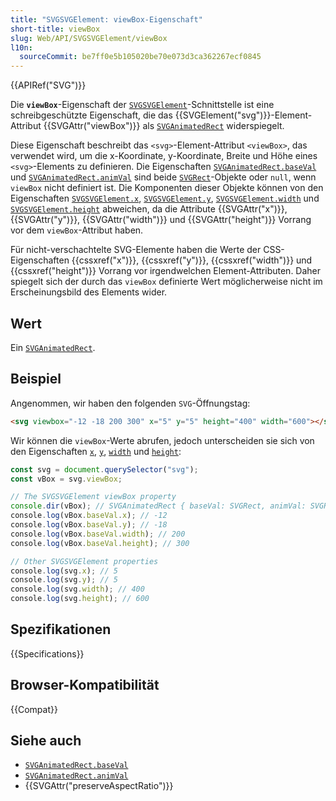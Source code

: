 ```yaml
---
title: "SVGSVGElement: viewBox-Eigenschaft"
short-title: viewBox
slug: Web/API/SVGSVGElement/viewBox
l10n:
  sourceCommit: be7ff0e5b105020be70e073d3ca362267ecf0845
---
```


{{APIRef("SVG")}}

Die **`viewBox`**-Eigenschaft der [`SVGSVGElement`](/de/docs/Web/API/SVGSVGElement)-Schnittstelle ist eine schreibgeschützte Eigenschaft, die das {{SVGElement("svg")}}-Element-Attribut {{SVGAttr("viewBox")}} als [`SVGAnimatedRect`](/de/docs/Web/API/SVGAnimatedRect) widerspiegelt.

Diese Eigenschaft beschreibt das `<svg>`-Element-Attribut `<viewBox>`, das verwendet wird, um die x-Koordinate, y-Koordinate, Breite und Höhe eines `<svg>`-Elements zu definieren. Die Eigenschaften [`SVGAnimatedRect.baseVal`](/de/docs/Web/API/SVGAnimatedRect/baseVal) und [`SVGAnimatedRect.animVal`](/de/docs/Web/API/SVGAnimatedRect/animVal) sind beide [`SVGRect`](/de/docs/Web/API/SVGRect)-Objekte oder `null`, wenn `viewBox` nicht definiert ist. Die Komponenten dieser Objekte können von den Eigenschaften [`SVGSVGElement.x`](/de/docs/Web/API/SVGSVGElement/x), [`SVGSVGElement.y`](/de/docs/Web/API/SVGSVGElement/y), [`SVGSVGElement.width`](/de/docs/Web/API/SVGSVGElement/width) und [`SVGSVGElement.height`](/de/docs/Web/API/SVGSVGElement/height) abweichen, da die Attribute {{SVGAttr("x")}}, {{SVGAttr("y")}}, {{SVGAttr("width")}} und {{SVGAttr("height")}} Vorrang vor dem `viewBox`-Attribut haben.

Für nicht-verschachtelte SVG-Elemente haben die Werte der CSS-Eigenschaften {{cssxref("x")}}, {{cssxref("y")}}, {{cssxref("width")}} und {{cssxref("height")}} Vorrang vor irgendwelchen Element-Attributen. Daher spiegelt sich der durch das `viewBox` definierte Wert möglicherweise nicht im Erscheinungsbild des Elements wider.

## Wert

Ein [`SVGAnimatedRect`](/de/docs/Web/API/SVGAnimatedRect).

## Beispiel

Angenommen, wir haben den folgenden `SVG`-Öffnungstag:

```html
<svg viewbox="-12 -18 200 300" x="5" y="5" height="400" width="600"></svg>
```

Wir können die `viewBox`-Werte abrufen, jedoch unterscheiden sie sich von den Eigenschaften [`x`](/de/docs/Web/API/SVGSVGElement/x), [`y`](/de/docs/Web/API/SVGSVGElement/y), [`width`](/de/docs/Web/API/SVGSVGElement/width) und [`height`](/de/docs/Web/API/SVGSVGElement/height):

```js
const svg = document.querySelector("svg");
const vBox = svg.viewBox;

// The SVGSVGElement viewBox property
console.dir(vBox); // SVGAnimatedRect { baseVal: SVGRect, animVal: SVGRect }
​console.log(vBox.baseVal.x); // -12
​console.log(vBox.baseVal.y); // -18
​console.log(vBox.baseVal.width); // 200
​console.log(vBox.baseVal.height); // 300

// Other SVGSVGElement properties
​console.log(svg.x); // 5
​console.log(svg.y); // 5
​console.log(svg.width); // 400
​console.log(svg.height); // 600
```

## Spezifikationen

{{Specifications}}

## Browser-Kompatibilität

{{Compat}}

## Siehe auch

- [`SVGAnimatedRect.baseVal`](/de/docs/Web/API/SVGAnimatedRect/baseVal)
- [`SVGAnimatedRect.animVal`](/de/docs/Web/API/SVGAnimatedRect/animVal)
- {{SVGAttr("preserveAspectRatio")}}
